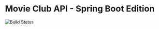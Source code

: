 # Movie Club API - Spring Boot Edition

[![Build Status](https://travis-ci.com/francbreno/movie-club-api-spring.svg?token=1nQqxTUXL4HZ7yMsdrPs&branch=master)](https://travis-ci.com/francbreno/movie-club-api-spring)